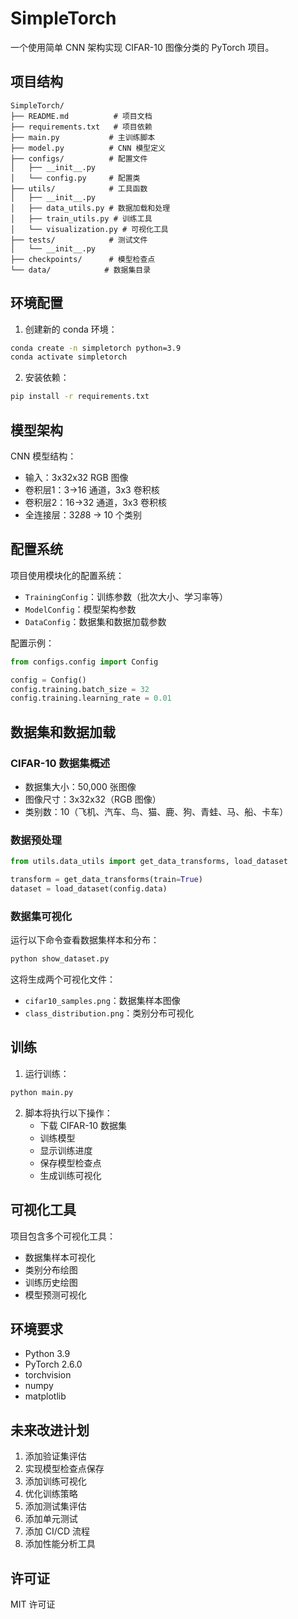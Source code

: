 # SimpleTorch

一个使用简单 CNN 架构实现 CIFAR-10 图像分类的 PyTorch 项目。

## 项目结构

```
SimpleTorch/
├── README.md          # 项目文档
├── requirements.txt   # 项目依赖
├── main.py           # 主训练脚本
├── model.py          # CNN 模型定义
├── configs/          # 配置文件
│   ├── __init__.py
│   └── config.py     # 配置类
├── utils/            # 工具函数
│   ├── __init__.py
│   ├── data_utils.py # 数据加载和处理
│   ├── train_utils.py # 训练工具
│   └── visualization.py # 可视化工具
├── tests/            # 测试文件
│   └── __init__.py
├── checkpoints/      # 模型检查点
└── data/            # 数据集目录
```

## 环境配置

1. 创建新的 conda 环境：
```bash
conda create -n simpletorch python=3.9
conda activate simpletorch
```

2. 安装依赖：
```bash
pip install -r requirements.txt
```

## 模型架构

CNN 模型结构：
- 输入：3x32x32 RGB 图像
- 卷积层1：3->16 通道，3x3 卷积核
- 卷积层2：16->32 通道，3x3 卷积核
- 全连接层：32*8*8 -> 10 个类别

## 配置系统

项目使用模块化的配置系统：
- `TrainingConfig`：训练参数（批次大小、学习率等）
- `ModelConfig`：模型架构参数
- `DataConfig`：数据集和数据加载参数

配置示例：
```python
from configs.config import Config

config = Config()
config.training.batch_size = 32
config.training.learning_rate = 0.01
```

## 数据集和数据加载

### CIFAR-10 数据集概述
- 数据集大小：50,000 张图像
- 图像尺寸：3x32x32（RGB 图像）
- 类别数：10（飞机、汽车、鸟、猫、鹿、狗、青蛙、马、船、卡车）

### 数据预处理
```python
from utils.data_utils import get_data_transforms, load_dataset

transform = get_data_transforms(train=True)
dataset = load_dataset(config.data)
```

### 数据集可视化
运行以下命令查看数据集样本和分布：
```bash
python show_dataset.py
```
这将生成两个可视化文件：
- `cifar10_samples.png`：数据集样本图像
- `class_distribution.png`：类别分布可视化

## 训练

1. 运行训练：
```bash
python main.py
```

2. 脚本将执行以下操作：
   - 下载 CIFAR-10 数据集
   - 训练模型
   - 显示训练进度
   - 保存模型检查点
   - 生成训练可视化

## 可视化工具

项目包含多个可视化工具：
- 数据集样本可视化
- 类别分布绘图
- 训练历史绘图
- 模型预测可视化

## 环境要求

- Python 3.9
- PyTorch 2.6.0
- torchvision
- numpy
- matplotlib

## 未来改进计划

1. 添加验证集评估
2. 实现模型检查点保存
3. 添加训练可视化
4. 优化训练策略
5. 添加测试集评估
6. 添加单元测试
7. 添加 CI/CD 流程
8. 添加性能分析工具

## 许可证

MIT 许可证 